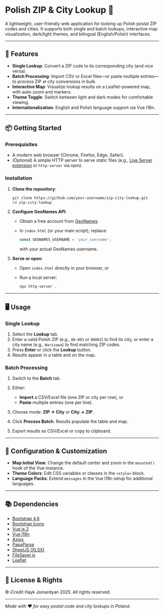 # Polish ZIP & City Lookup 📮

A lightweight, user-friendly web application for looking up Polish postal ZIP codes and cities. It supports both single and batch lookups, interactive map visualization, dark/light themes, and bilingual (English/Polish) interfaces.

---

## 🚀 Features

* **Single Lookup**: Convert a ZIP code to its corresponding city (and vice versa).
* **Batch Processing**: Import CSV or Excel files—or paste multiple entries—to process ZIP ⇄ city conversions in bulk.
* **Interactive Map**: Visualize lookup results on a Leaflet-powered map, with auto-zoom and markers.
* **Theme Toggle**: Switch between light and dark modes for comfortable viewing.
* **Internationalization**: English and Polish language support via Vue I18n.

---

## 📦 Getting Started

### Prerequisites

* A modern web browser (Chrome, Firefox, Edge, Safari).
* (Optional) A simple HTTP server to serve static files (e.g., [Live Server extension](https://marketplace.visualstudio.com/items?itemName=ritwickdey.LiveServer) or `http-server` via npm).

### Installation

1. **Clone the repository**:

   ```bash
   git clone https://github.com/your-username/zip-city-lookup.git
   cd zip-city-lookup
   ```

2. **Configure GeoNames API**:

   * Obtain a free account from [GeoNames](https://www.geonames.org/login).
   * In `index.html` (or your main script), replace:

     ```js
     const GEONAMES_USERNAME = 'your_username';
     ```

     with your actual GeoNames username.

3. **Serve or open**:

   * Open `index.html` directly in your browser, or
   * Run a local server:

     ```bash
     npx http-server .
     ```

---

## 🖥️ Usage

### Single Lookup

1. Select the **Lookup** tab.
2. Enter a valid Polish ZIP (e.g., `00-001` or `00001`) to find its city, or enter a city name (e.g., `Warszawa`) to find matching ZIP codes.
3. Press **Enter** or click the **Lookup** button.
4. Results appear in a table and on the map.

### Batch Processing

1. Switch to the **Batch** tab.
2. Either:

   * **Import** a CSV/Excel file (one ZIP or city per row), or
   * **Paste** multiple entries (one per line).
3. Choose mode: **ZIP → City** or **City → ZIP**.
4. Click **Process Batch**. Results populate the table and map.
5. Export results as CSV/Excel or copy to clipboard.

---

## 🔧 Configuration & Customization

* **Map Initial View**: Change the default center and zoom in the `mounted()` hook of the Vue instance.
* **Theme Colors**: Edit CSS variables or classes in the `<style>` block.
* **Language Packs**: Extend `messages` in the Vue I18n setup for additional languages.

---

## 📚 Dependencies

* [Bootstrap 4.6](https://getbootstrap.com/)
* [Bootstrap Icons](https://icons.getbootstrap.com/)
* [Vue.js 2](https://vuejs.org/)
* [Vue I18n](https://kazupon.github.io/vue-i18n/)
* [Axios](https://axios-http.com/)
* [PapaParse](https://www.papaparse.com/)
* [SheetJS (XLSX)](https://github.com/SheetJS/sheetjs)
* [FileSaver.js](https://github.com/eligrey/FileSaver.js/)
* [Leaflet](https://leafletjs.com/)

---

## 📝 License & Rights

© iCredit Hayk Jomardyan 2025. All rights reserved.

---

*Made with ❤️ for easy postal code and city lookups in Poland.*
